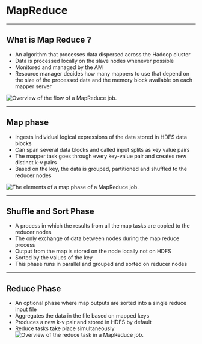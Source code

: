 # MapReduce
---

## What is Map Reduce ?
- An algorithm that processes data dispersed across the Hadoop cluster
- Data is processed locally on the slave nodes whenever possible
- Monitored and managed by the AM
- Resource manager decides how many mappers to use that depend on the size of the processed data and the memory block available on each mapper server

![Overview of the flow of a MapReduce job.](https://phoenixnap.com/kb/wp-content/uploads/2021/04/mapper-reducer-mapreduce-job-flow.png)

---
## Map phase 
- Ingests individual logical expressions of the data stored in HDFS data blocks
- Can span several data blocks and called input splits as key value pairs
- The mapper task goes through every key-value pair and creates new distinct k-v pairs
- Based on the key, the data is grouped, partitioned and shuffled to the reducer nodes

![The elements of a map phase of a MapReduce job.](https://phoenixnap.com/kb/wp-content/uploads/2021/04/mapreduce-map-phase-shuffle-sort-input-split-1.png)

---
## Shuffle and Sort Phase
- A process in which the results from all the map tasks are copied to the reducer nodes
- The only exchange of data between nodes during the map reduce process
- Output from the map is stored on the node locally not on HDFS
- Sorted by the values of the key
- This phase runs in parallel and grouped and sorted on reducer nodes

---
## Reduce Phase
- An optional phase where map outputs are sorted into a single reduce input file
- Aggregates the data in the file based on mapped keys
- Produces a new k-v pair and stored in HDFS by default
- Reduce tasks take place simultaneously
![Overview of the reduce task in a MapReduce job.](https://phoenixnap.com/kb/wp-content/uploads/2021/04/reduce-task-sort-shuffle-hadoop.png)